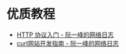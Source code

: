 # 优质教程

* [HTTP 协议入门 - 阮一峰的网络日志](http://www.ruanyifeng.com/blog/2016/08/http.html)
* [curl网站开发指南 - 阮一峰的网络日志](http://www.ruanyifeng.com/blog/2011/09/curl.html)
